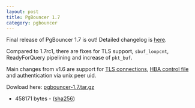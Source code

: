 ```yaml
---
layout: post
title: PgBouncer 1.7
category: pgbouncer
---
```


Final release of PgBouncer 1.7 is out!
Detailed changelog is [here](/changelog.html#pgbouncer-17x).

Compared to 1.7rc1, there are fixes for TLS support,
`sbuf_loopcnt`, ReadyForQuery pipelining
and increase of `pkt_buf`.

Main changes from v1.6 are support for
[TLS connections](/config.html#tls-settings),
[HBA control file](/config.html#hba-file-format) and
authentication via unix peer uid.


Dowload here: [pgbouncer-1.7.tar.gz](/downloads/files/1.7/pgbouncer-1.7.tar.gz)
- 458171 bytes - ([sha256](/downloads/files/1.7/pgbouncer-1.7.tar.gz.sha256))

